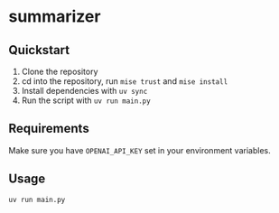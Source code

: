 # summarizer

## Quickstart

1. Clone the repository
1. cd into the repository, run `mise trust` and `mise install`
1. Install dependencies with `uv sync`
1. Run the script with `uv run main.py`

## Requirements

Make sure you have `OPENAI_API_KEY` set in your environment variables.

## Usage

```bash
uv run main.py
```